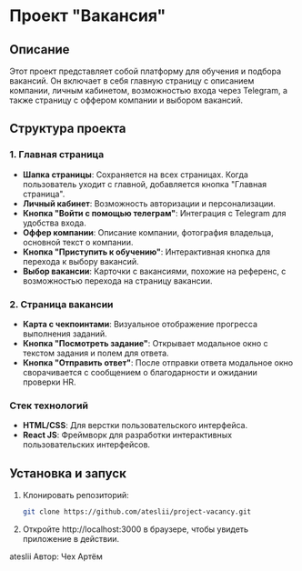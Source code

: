 # Проект "Вакансия"

## Описание

Этот проект представляет собой платформу для обучения и подбора вакансий. Он включает в себя главную страницу с описанием компании, личным кабинетом, возможностью входа через Telegram, а также страницу с оффером компании и выбором вакансий.

## Структура проекта

### 1. Главная страница

- **Шапка страницы**: Сохраняется на всех страницах. Когда пользователь уходит с главной, добавляется кнопка "Главная страница".
- **Личный кабинет**: Возможность авторизации и персонализации.
- **Кнопка "Войти с помощью телеграм"**: Интеграция с Telegram для удобства входа.
- **Оффер компании**: Описание компании, фотография владельца, основной текст о компании.
- **Кнопка "Приступить к обучению"**: Интерактивная кнопка для перехода к выбору вакансий.
- **Выбор вакансии**: Карточки с вакансиями, похожие на референс, с возможностью перехода на страницу вакансии.

### 2. Страница вакансии

- **Карта с чекпоинтами**: Визуальное отображение прогресса выполнения заданий.
- **Кнопка "Посмотреть задание"**: Открывает модальное окно с текстом задания и полем для ответа.
- **Кнопка "Отправить ответ"**: После отправки ответа модальное окно сворачивается с сообщением о благодарности и ожидании проверки HR.

### Стек технологий

- **HTML/CSS**: Для верстки пользовательского интерфейса.
- **React JS**: Фреймворк для разработки интерактивных пользовательских интерфейсов.

## Установка и запуск

1. Клонировать репозиторий:

   ```bash
   git clone https://github.com/ateslii/project-vacancy.git
   ```

2. Откройте http://localhost:3000 в браузере, чтобы увидеть приложение в действии.

ateslii
Автор: Чех Артём
